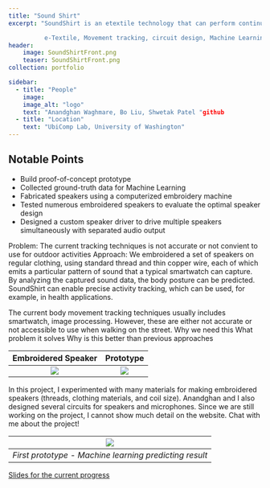 ```yaml
---
title: "Sound Shirt"
excerpt: "SoundShirt is an etextile technology that can perform continuous body tracking.

          e-Textile, Movement tracking, circuit design, Machine Learning"
header: 
    image: SoundShirtFront.png
    teaser: SoundShirtFront.png
collection: portfolio

sidebar:
  - title: "People"
    image: 
    image_alt: "logo"
    text: "Anandghan Waghmare, Bo Liu, Shwetak Patel "github
  - title: "Location"
    text: "UbiComp Lab, University of Washington"
---
```






## Notable Points
+ Build proof-of-concept prototype 
+ Collected ground-truth data for Machine Learning
+ Fabricated speakers using a computerized embroidery machine
+ Tested numerous embroidered speakers to evaluate the optimal speaker design
+ Designed a custom speaker driver to drive multiple speakers simultaneously with separated audio output  

Problem: The current tracking techniques is not accurate or not convient to use for outdoor activities
Approach:
 We embroidered a set of speakers on regular clothing, using standard thread and thin copper wire, each of which emits a particular pattern of sound that a typical smartwatch can capture. By analyzing the captured sound data, the body posture can be predicted. SoundShirt can enable precise activity tracking, which can be used, for example, in health applications.

The current body movement tracking techniques usually includes smartwatch, image processing. However, these are either not accurate or not accessible to use when walking on the street. 
Why we need this
What problem it solves
Why is this better than previous approaches

Embroidered Speaker            |      Prototype
:-------------------------:|:-------------------------:
![](http://boliu97.github.io/images/Speaker_1.jpg)  |  ![](http://boliu97.github.io/images/Speaker_2.jpg)

 In this project, I experimented with many materials for making embroidered speakers (threads, clothing materials, and coil size). Anandghan and I also designed several circuits for speakers and microphones. Since we are still working on the project, I cannot show much detail on the website. Chat with me about the project!


|![](http://boliu97.github.io/images/SoundShirt-demo.gif)|
|:--:| 
| *First prototype - Machine learning predicting result* |


[Slides for the current progress](https://docs.google.com/presentation/d/1rweogAS7GrC8H8r81fx7idbzwOp7QOj6HzcJvjgox1U/edit?usp=sharing)
